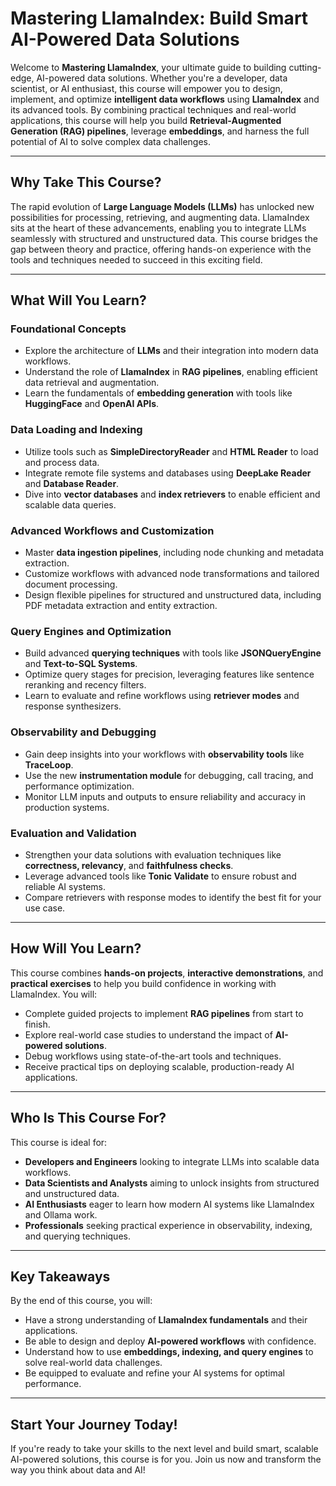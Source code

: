 # Mastering LlamaIndex: Build Smart AI-Powered Data Solutions

Welcome to **Mastering LlamaIndex**, your ultimate guide to building cutting-edge, AI-powered data solutions. Whether you're a developer, data scientist, or AI enthusiast, this course will empower you to design, implement, and optimize **intelligent data workflows** using **LlamaIndex** and its advanced tools. By combining practical techniques and real-world applications, this course will help you build **Retrieval-Augmented Generation (RAG) pipelines**, leverage **embeddings**, and harness the full potential of AI to solve complex data challenges.

---

## Why Take This Course?

The rapid evolution of **Large Language Models (LLMs)** has unlocked new possibilities for processing, retrieving, and augmenting data. LlamaIndex sits at the heart of these advancements, enabling you to integrate LLMs seamlessly with structured and unstructured data. This course bridges the gap between theory and practice, offering hands-on experience with the tools and techniques needed to succeed in this exciting field.

---

## What Will You Learn?

### Foundational Concepts
- Explore the architecture of **LLMs** and their integration into modern data workflows.  
- Understand the role of **LlamaIndex** in **RAG pipelines**, enabling efficient data retrieval and augmentation.  
- Learn the fundamentals of **embedding generation** with tools like **HuggingFace** and **OpenAI APIs**.  

### Data Loading and Indexing
- Utilize tools such as **SimpleDirectoryReader** and **HTML Reader** to load and process data.  
- Integrate remote file systems and databases using **DeepLake Reader** and **Database Reader**.  
- Dive into **vector databases** and **index retrievers** to enable efficient and scalable data queries.  

### Advanced Workflows and Customization
- Master **data ingestion pipelines**, including node chunking and metadata extraction.  
- Customize workflows with advanced node transformations and tailored document processing.  
- Design flexible pipelines for structured and unstructured data, including PDF metadata extraction and entity extraction.

### Query Engines and Optimization
- Build advanced **querying techniques** with tools like **JSONQueryEngine** and **Text-to-SQL Systems**.  
- Optimize query stages for precision, leveraging features like sentence reranking and recency filters.  
- Learn to evaluate and refine workflows using **retriever modes** and response synthesizers.

### Observability and Debugging
- Gain deep insights into your workflows with **observability tools** like **TraceLoop**.  
- Use the new **instrumentation module** for debugging, call tracing, and performance optimization.  
- Monitor LLM inputs and outputs to ensure reliability and accuracy in production systems.

### Evaluation and Validation
- Strengthen your data solutions with evaluation techniques like **correctness, relevancy**, and **faithfulness checks**.  
- Leverage advanced tools like **Tonic Validate** to ensure robust and reliable AI systems.  
- Compare retrievers with response modes to identify the best fit for your use case.

---

## How Will You Learn?

This course combines **hands-on projects**, **interactive demonstrations**, and **practical exercises** to help you build confidence in working with LlamaIndex. You will:  
- Complete guided projects to implement **RAG pipelines** from start to finish.  
- Explore real-world case studies to understand the impact of **AI-powered solutions**.  
- Debug workflows using state-of-the-art tools and techniques.  
- Receive practical tips on deploying scalable, production-ready AI applications.

---

## Who Is This Course For?

This course is ideal for:  
- **Developers and Engineers** looking to integrate LLMs into scalable data workflows.  
- **Data Scientists and Analysts** aiming to unlock insights from structured and unstructured data.  
- **AI Enthusiasts** eager to learn how modern AI systems like LlamaIndex and Ollama work.  
- **Professionals** seeking practical experience in observability, indexing, and querying techniques.  

---

## Key Takeaways
By the end of this course, you will:  
- Have a strong understanding of **LlamaIndex fundamentals** and their applications.  
- Be able to design and deploy **AI-powered workflows** with confidence.  
- Understand how to use **embeddings, indexing, and query engines** to solve real-world data challenges.  
- Be equipped to evaluate and refine your AI systems for optimal performance.  

---

## Start Your Journey Today!
If you're ready to take your skills to the next level and build smart, scalable AI-powered solutions, this course is for you. Join us now and transform the way you think about data and AI!
